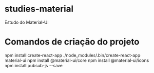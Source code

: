 # studies-material
Estudo do Material-UI

# Comandos de criação do projeto
npm install create-react-app
./node_modules/.bin/create-react-app material-ui
npm install @material-ui/core
npm install @material-ui/icons
npm install pubsub-js --save
